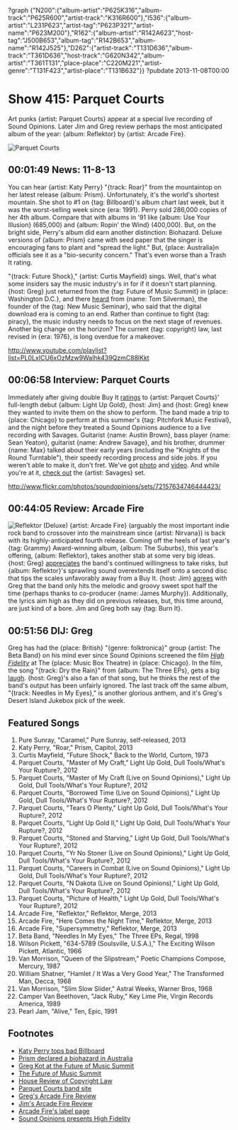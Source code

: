 ?graph {"N200":{"album-artist":"P625K316","album-track":"P625R600","artist-track":"K316R600"},"I536":{"album-artist":"L231P623","artist-tag":"P623P321","artist-name":"P623M200"},"R162":{"album-artist":"R142A623","host-tag":"J500B653","album-tag":"R142B653","album-name":"R142J525"},"D262":{"artist-track":"T131D636","album-track":"T361D636","host-track":"G620N342","album-artist":"T361T131","place-place":"C220M221","artist-genre":"T131F423","artist-place":"T131B632"}}
?pubdate 2013-11-08T00:00

# Show 415: Parquet Courts

Art punks {artist: Parquet Courts} appear at a special live recording of Sound Opinions. Later Jim and Greg review perhaps the most anticipated album of the year: {album: Reflektor} by {artist: Arcade Fire}.

![Parquet Courts](http://static.soundopinions.org/images/2013/parquet.jpg)

## 00:01:49 News: 11-8-13
You can hear {artist: Katy Perry} "{track: Roar}" from the mountaintop on her latest release {album: Prism}. Unfortunately, it's the world's shortest mountain. She shot to #1 on {tag: Billboard}'s album chart last week, but it was the worst-selling week since {era: 1991}. Perry sold 286,000 copies of her 4th album. Compare that with albums in '91 like {album: Use Your Illusion} (685,000) and {album: Ropin' the Wind} (400,000). 
But, on the bright side, Perry's album did earn another distinction: Biohazard. Deluxe versions of {album: Prism} came with seed paper that the singer is encouraging fans to plant and "spread the light." But, {place: Australia}n officials see it as a "bio-security concern."  That's even worse than a Trash It rating.

"{track: Future Shock}," {artist: Curtis Mayfield} sings. Well, that's what some insiders say the music industry's in for if it doesn't start planning. {host: Greg} just returned from the {tag: Future of Music Summit} in {place: Washington D.C.}, and there [heard](http://www.chicagotribune.com/entertainment/music/turnitup/chi-future-of-music-summit-2013-fmc-2013-summarized-20131028,0,6523241.column) from {name: Tom Silverman}, the founder of the {tag: New Music Seminar}, who said that the digital download era is coming to an end. Rather than continue to fight {tag: piracy}, the music industry needs to focus on the next stage of revenues. Another big change on the horizon? The current {tag: copyright} law, last revised in {era: 1976}, is long overdue for a makeover. 

http://www.youtube.com/playlist?list=PL0LxICU6xOzMzw9WaIhk439QzmC88lKkt

## 00:06:58 Interview: Parquet Courts
Immediately after giving double Buy It [ratings](/show/374/review/parquetcourts) to {artist: Parquet Courts}' full-length debut {album: Light Up Gold}, {host: Jim} and {host: Greg} knew they wanted to invite them on the show to perform. The band made a trip to {place: Chicago} to perform at this summer's {tag: Pitchfork Music Festival}, and the night before they treated a Sound Opinions audience to a live recording with Savages. Guitarist {name: Austin Brown}, bass player {name: Sean Yeaton}, guitarist {name: Andrew Savage}, and his brother, drummer {name: Max} talked about their early years (including the "Knights of the Round Turntable"), their speedy recording process and side jobs. If you weren't able to make it, don't fret. We've got [photo](http://www.flickr.com/photos/soundopinions/sets/72157634746444423/) and [video](http://www.youtube.com/watch?v=-qlNDgFcdhc). And while you're at it, [check out](/show/409) the {artist: Savages} set.

http://www.flickr.com/photos/soundopinions/sets/72157634746444423/

## 00:44:05 Review: Arcade Fire
![Reflektor (Deluxe)](http://is1.mzstatic.com/image/thumb/Music62/v4/91/05/61/910561b0-580f-cb6a-99e4-2ce2031570cf/source/600x600bb.jpg "23203991/1041758537")
{artist: Arcade Fire} (arguably the most important indie rock band to crossover into the mainstream since {artist: Nirvana}) is back with its highly-anticipated fourth release. Coming off the heels of last year's {tag: Grammy} Award-winning album, {album: The Suburbs}, this year's offering, {album: Reflektor}, takes another stab at some very big ideas. {host: Greg} [appreciates](http://www.chicagotribune.com/entertainment/music/turnitup/chi-arcade-fire-reflektor-reviewed-20131027,0,4097418.column) the band's continued willingness to take risks, but {album: Reflektor}'s sprawling sound overextends itself onto a second disc that tips the scales unfavorably away from a Buy It. {host: Jim} [agrees](http://www.wbez.org/blogs/jim-derogatis/2013-11/arcade-fire-gets-its-groove-mixed-results-109066) with Greg that the band only hits the melodic and groovy sweet spot half the time (perhaps thanks to co-producer {name: James Murphy}). Additionally, the lyrics aim high as they did on previous releases, but, this time around, are just kind of a bore. Jim and Greg both say {tag: Burn It}. 


## 00:51:56 DIJ: Greg
Greg has had the {place: British} "{genre: folktronica}" group {artist: The Beta Band} on his mind ever since Sound Opinions screened the film [*High Fidelity*](http://www.flickr.com/photos/soundopinions/sets/72157637090430155/) at The {place: Music Box Theatre} in {place: Chicago}. In the film, the song "{track: Dry the Rain}" from {album: The Three EPs}, gets a big [laugh](http://www.youtube.com/watch?v=ppJAkN4m9bY). {host: Greg}'s also a fan of that song, but he thinks the rest of the band's output has been unfairly ignored. The last track off the same album, "{track: Needles in My Eyes}," is another glorious anthem, and it's Greg's Desert Island Jukebox pick of the week. 

## Featured Songs
1. Pure Sunray, "Caramel," Pure Sunray, self-released, 2013
1. Katy Perry, "Roar," Prism, Capitol, 2013
1. Curtis Mayfield, "Future Shock," Back to the World, Curtom, 1973
1. Parquet Courts, "Master of My Craft," Light Up Gold, Dull Tools/What's Your Rupture?, 2012
1. Parquet Courts, "Master of My Craft (Live on Sound Opinions)," Light Up Gold, Dull Tools/What's Your Rupture?, 2012
1. Parquet Courts, "Borrowed Time (Live on Sound Opinions)," Light Up Gold, Dull Tools/What's Your Rupture?, 2012
1. Parquet Courts, "Tears O Plenty," Light Up Gold, Dull Tools/What's Your Rupture?, 2012
1. Parquet Courts, "Light Up Gold II," Light Up Gold, Dull Tools/What's Your Rupture?, 2012
1. Parquet Courts, "Stoned and Starving," Light Up Gold, Dull Tools/What's Your Rupture?, 2012
1. Parquet Courts, "Yr No Stoner (Live on Sound Opinions)," Light Up Gold, Dull Tools/What's Your Rupture?, 2012
1. Parquet Courts, "Careers in Combat (Live on Sound Opinions)," Light Up Gold, Dull Tools/What's Your Rupture?, 2012
1. Parquet Courts, "N Dakota (Live on Sound Opinions)," Light Up Gold, Dull Tools/What's Your Rupture?, 2012
1. Parquet Courts, "Picture of Health," Light Up Gold, Dull Tools/What's Your Rupture?, 2012
1. Arcade Fire, "Reflektor," Reflektor, Merge, 2013
1. Arcade Fire, "Here Comes the Night Time," Reflektor, Merge, 2013
1. Arcade Fire, "Supersymmetry," Reflektor, Merge, 2013
1. Beta Band, "Needles In My Eyes," The Three EPs, Regal, 1998
1. Wilson Pickett, "634-5789 (Soulsville, U.S.A.)," The Exciting Wilson Pickett, Atlantic, 1966
1. Van Morrison, "Queen of the Slipstream," Poetic Champions Compose, Mercury, 1987
1. William Shatner, "Hamlet / It Was a Very Good Year," The Transformed Man, Decca, 1968
1. Van Morrison, "Slim Slow Slider," Astral Weeks, Warner Bros, 1968
1. Camper Van Beethoven, "Jack Ruby," Key Lime Pie, Virgin Records America, 1989
1. Pearl Jam, "Alive," Ten, Epic, 1991


## Footnotes
- [Katy Perry tops bad Billboard](http://www.reuters.com/article/2013/10/30/entertainment-us-katyperry-idUSBRE99T1II20131030)
- [Prism declared a biohazard in Australia](http://www.independent.co.uk/arts-entertainment/music/news/katy-perrys-album-declared-a-biohazard-in-australia-due-to-seed-giveaway-8922490.html)
- [Greg Kot at the Future of Music Summit](http://articles.chicagotribune.com/2013-10-29/entertainment/chi-future-of-music-summit-2013-fmc-2013-summarized-20131028_1_music-summit-music-industry-business-model)
- [The Future of Music Summit](http://futureofmusic.org/events/future-music-summit-2013)
- [House Review of Copyright Law](http://judiciary.house.gov/news/2013/04242013_2.html)
- [Parquet Courts band site](http://parquetcourts.wordpress.com/‎)
- [Greg's Arcade Fire Review](http://www.chicagotribune.com/entertainment/music/turnitup/chi-arcade-fire-reflektor-reviewed-20131027,0,4097418.column)
- [Jim's Arcade Fire Review](http://www.wbez.org/blogs/jim-derogatis/2013-11/arcade-fire-gets-its-groove-mixed-results-109066)
- [Arcade Fire's label page](http://www.mergerecords.com/artists/arcade)
- [Sound Opinions presents High Fidelity](http://www.flickr.com/photos/soundopinions/sets/72157637090430155/)
